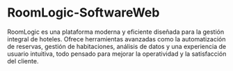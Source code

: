 # RoomLogic-SoftwareWeb
 RoomLogic es una plataforma moderna y eficiente diseñada para la gestión integral de hoteles. Ofrece herramientas avanzadas como la automatización de reservas, gestión de habitaciones, análisis de datos y una experiencia de usuario intuitiva, todo pensado para mejorar la operatividad y la satisfacción del cliente.

